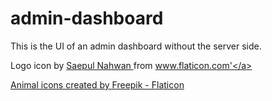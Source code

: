 # admin-dashboard

This is the UI of an admin dashboard without the server side.

Logo icon by <a href="https://www.flaticon.com/authors/saepul-nahwan" title="Saepul Nahwan"> Saepul Nahwan </a> from <a href="https://www.flaticon.com/" title="Flaticon">www.flaticon.com'</a>

<a href="https://www.flaticon.com/free-icons/lion" title="lion icons">Animal icons created by Freepik - Flaticon</a>
